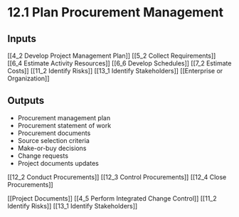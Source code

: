 # 12.1 Plan Procurement Management

## Inputs

[[4_2 Develop Project Management Plan]]
[[5_2 Collect Requirements]]
[[6_4 Estimate Activity Resources]]
[[6_6 Develop Schedules]]
[[7_2 Estimate Costs]]
[[11_2 Identify Risks]]
[[13_1 Identify Stakeholders]]
[[Enterprise or Organization]]

## Outputs

* Procurement management plan
* Procurement statement of work
* Procurement documents
* Source selection criteria
* Make-or-buy decisions
* Change requests
* Project documents updates

[[12_2 Conduct Procurements]]
[[12_3 Control Procurements]]
[[12_4 Close Procurements]]

[[Project Documents]]
[[4_5 Perform Integrated Change Control]]
[[11_2 Identify Risks]]
[[13_1 Identify Stakeholders]]
